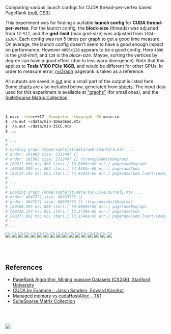 Comparing various launch configs for CUDA thread-per-vertex based PageRank ([pull], [CSR]).

This experiment was for finding a suitable **launch config** for
**CUDA thread-per-vertex**. For the launch config, the **block-size** (threads)
was adjusted from `32`-`512`, and the **grid-limit** (max grid-size) was
adjusted from `1024`-`16384`. Each config was run 5 times per graph to get a
good time measure. On average, the launch config doesn't seem to have a good
enough impact on performance. However `4096x128` appears to be a good config.
Here `4096` is the *grid-limit*, and `128` is the *block-size*. Maybe, sorting
the vertices by degree can have a good effect (due to less warp divergence).
Note that this applies to **Tesla V100 PCIe 16GB**, and would be different
for other GPUs. In order to measure error, [nvGraph] pagerank is taken as a
reference.

All outputs are saved in [out](out/) and a small part of the output is listed
here. Some [charts] are also included below, generated from [sheets]. The input
data used for this experiment is available at ["graphs"] (for small ones), and
the [SuiteSparse Matrix Collection].

<br>

```bash
$ nvcc -std=c++17 -Xcompiler -lnvgraph -O3 main.cu
$ ./a.out ~/data/min-1DeadEnd.mtx
$ ./a.out ~/data/min-2SCC.mtx
$ ...

# ...
#
# Loading graph /home/subhajit/data/web-Stanford.mtx ...
# order: 281903 size: 2312497 {}
# order: 281903 size: 2312497 {} (transposeWithDegree)
# [00011.606 ms; 000 iters.] [0.0000e+00 err.] pagerankNvgraph
# [00103.990 ms; 063 iters.] [4.9303e-06 err.] pagerankCuda
# [00117.245 ms; 063 iters.] [4.9303e-06 err.] pagerankCuda [vert-indeg]
#
# ...
#
# Loading graph /home/subhajit/data/soc-LiveJournal1.mtx ...
# order: 4847571 size: 68993773 {}
# order: 4847571 size: 68993773 {} (transposeWithDegree)
# [00168.099 ms; 000 iters.] [0.0000e+00 err.] pagerankNvgraph
# [00220.754 ms; 051 iters.] [3.2720e-06 err.] pagerankCuda
# [00277.901 ms; 051 iters.] [3.1548e-06 err.] pagerankCuda [vert-indeg]
#
# ...
```

[![](https://i.imgur.com/lOHnic2.gif)][sheets]
[![](https://i.imgur.com/RjGOcNQ.gif)][sheets]
[![](https://i.imgur.com/N4tJvq4.gif)][sheets]
[![](https://i.imgur.com/voJ7Yfd.gif)][sheets]
[![](https://i.imgur.com/QF9N3eG.gif)][sheets]
[![](https://i.imgur.com/0wCENO6.gif)][sheets]
[![](https://i.imgur.com/q6hu6fb.gif)][sheets]
[![](https://i.imgur.com/Dv4QLap.gif)][sheets]
[![](https://i.imgur.com/iWYMnqg.gif)][sheets]
[![](https://i.imgur.com/9luV2Jj.gif)][sheets]
[![](https://i.imgur.com/E6O8Y2f.gif)][sheets]
[![](https://i.imgur.com/gt1Wzzw.gif)][sheets]
[![](https://i.imgur.com/1YO2pix.gif)][sheets]
[![](https://i.imgur.com/wDALNSS.gif)][sheets]
[![](https://i.imgur.com/BcyvXG9.gif)][sheets]
[![](https://i.imgur.com/dRSKZMc.gif)][sheets]
[![](https://i.imgur.com/TyeTcDq.gif)][sheets]

<br>
<br>


## References

- [PageRank Algorithm, Mining massive Datasets (CS246), Stanford University](http://snap.stanford.edu/class/cs246-videos-2019/lec9_190205-cs246-720.mp4)
- [CUDA by Example :: Jason Sanders, Edward Kandrot](http://www.mat.unimi.it/users/sansotte/cuda/CUDA_by_Example.pdf)
- [Managed memory vs cudaHostAlloc - TK1](https://forums.developer.nvidia.com/t/managed-memory-vs-cudahostalloc-tk1/34281)
- [SuiteSparse Matrix Collection]

<br>
<br>

[![](https://i.imgur.com/XbhF5s7.jpg)](https://www.youtube.com/watch?v=4EG2up-jcKM)

[nvGraph]: https://github.com/rapidsai/nvgraph
[pull]: https://github.com/puzzlef/pagerank-push-vs-pull
[csr]: https://github.com/puzzlef/pagerank-class-vs-csr
[charts]: https://photos.app.goo.gl/k4vQDiMwF3awyhJZA
[sheets]: https://docs.google.com/spreadsheets/d/1NutV_Pe4WGBrYhkqU5Yu-bqCAcWbfP-qahI3ZnxVASo/edit?usp=sharing
["graphs"]: https://github.com/puzzlef/graphs
[SuiteSparse Matrix Collection]: https://suitesparse-collection-website.herokuapp.com
